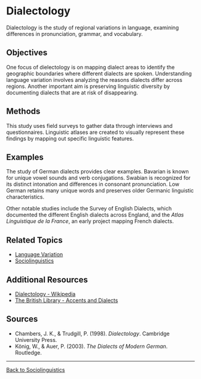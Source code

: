 # Dialectology

Dialectology is the study of regional variations in language, examining differences in pronunciation, grammar, and vocabulary.

## Objectives
One focus of dielectology is on mapping dialect areas to identify the geographic boundaries where different dialects are spoken. Understanding language variation involves analyzing the reasons dialects differ across regions. Another important aim is preserving linguistic diversity by documenting dialects that are at risk of disappearing.

## Methods

This study uses field surveys to gather data through interviews and questionnaires. Linguistic atlases are created to visually represent these findings by mapping out specific linguistic features.

## Examples

The study of German dialects provides clear examples. Bavarian is known for unique vowel sounds and verb conjugations. Swabian is recognized for its distinct intonation and differences in consonant pronunciation. Low German retains many unique words and preserves older Germanic linguistic characteristics.

Other notable studies include the Survey of English Dialects, which documented the different English dialects across England, and the *Atlas Linguistique de la France*, an early project mapping French dialects.

## Related Topics

- [Language Variation](Language-Variation.md)
- [Sociolinguistics](Sociolinguistics.md)

## Additional Resources

- [Dialectology - Wikipedia](https://en.wikipedia.org/wiki/Dialectology)
- [The British Library - Accents and Dialects](https://www.bl.uk/british-accents-and-dialects)

## Sources

- Chambers, J. K., & Trudgill, P. (1998). *Dialectology*. Cambridge University Press.
- König, W., & Auer, P. (2003). *The Dialects of Modern German*. Routledge.

---

[Back to Sociolinguistics](../README.md)
